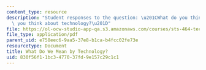 ```yaml
---
content_type: resource
description: "Student responses to the question: \u201CWhat do you think about when\
  \ you think about technology?\u201D"
file: https://ol-ocw-studio-app-qa.s3.amazonaws.com/courses/sts-464-technology-and-the-literary-imagination-spring-2008/830f56f11bc3477037fd9e157c29c1c1_tech_responses.pdf
file_type: application/pdf
parent_uid: e758eec6-9aa5-37e8-b1ca-b4fcc02fe73e
resourcetype: Document
title: What Do We Mean by Technology?
uid: 830f56f1-1bc3-4770-37fd-9e157c29c1c1
---
```

